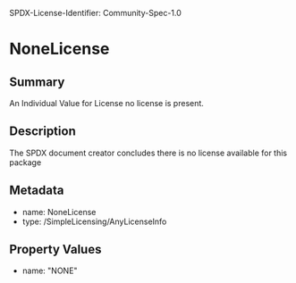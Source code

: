 SPDX-License-Identifier: Community-Spec-1.0

# NoneLicense

## Summary
An Individual Value for License no license is present.


## Description

The SPDX document creator concludes there is no license available for this package

## Metadata

- name: NoneLicense
- type: /SimpleLicensing/AnyLicenseInfo

## Property Values

- name: "NONE"
